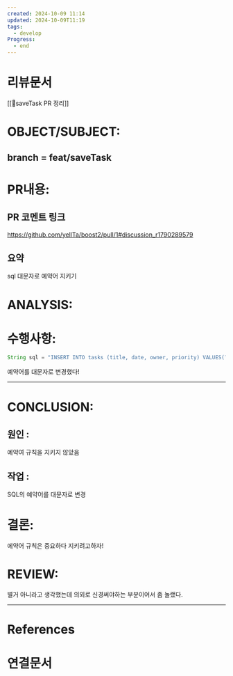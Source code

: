 ```yaml
---
created: 2024-10-09 11:14
updated: 2024-10-09T11:19
tags:
  - develop
Progress:
  - end
---
```

# 리뷰문서
[[🌳saveTask PR 정리]]
# OBJECT/SUBJECT:
## branch = feat/saveTask
# PR내용:
## PR 코멘트 링크
https://github.com/yellTa/boost2/pull/1#discussion_r1790289579
## 요약 
sql 대문자로 예약어 지키기
# ANALYSIS:
# 수행사항:
```java
String sql = "INSERT INTO tasks (title, date, owner, priority) VALUES(?,?,?,?)";
```

예약어를 대문자로 변경했다!

---
# CONCLUSION:

## 원인 :
예약여 규칙을 지키지 않았음
## 작업 :
SQL의 예약어를 대문자로 변경

# 결론:
에약어 규칙은 중요하다 지키려고하자!

# REVIEW:
별거 아니라고 생각했는데 의외로 신경써야하는 부분이어서 좀 놀랬다.

---
# References

# 연결문서

